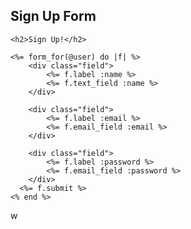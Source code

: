 ## Sign Up Form
	<h2>Sign Up!</h2>

	<%= form_for(@user) do |f| %>
		<div class="field">
			<%= f.label :name %>
			<%= f.text_field :name %>
		</div>

		<div class="field">
			<%= f.label :email %>
			<%= f.email_field :email %>
		</div>

		<div class="field">
			<%= f.label :password %>
			<%= f.email_field :password %>
		</div>
	  <%= f.submit %>
	<% end %>
w